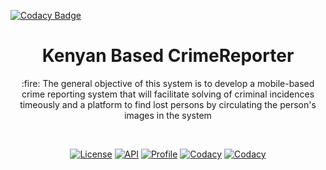 
[![Codacy Badge](https://api.codacy.com/project/badge/Grade/7311eb72cf7c41ca859f08bde8d842b2)](https://app.codacy.com/manual/kiduyu-klaus/CrimeReporter?utm_source=github.com&utm_medium=referral&utm_content=kiduyu-klaus/CrimeReporter&utm_campaign=Badge_Grade_Dashboard)

<h1 align="center"> Kenyan Based CrimeReporter </h1>
 <p align="center"> :fire: The general objective of this system is to develop a mobile-based crime reporting system that will facilitate solving of criminal incidences timeously and a platform to find lost persons by circulating the person's images in the system</p> </br>

 <p align="center">
  <a href="https://opensource.org/licenses/Apache-2.0"><img alt="License" src="https://img.shields.io/badge/License-Apache%202.0-blue.svg"/></a>
  <a href="https://android-arsenal.com/api?level=23"><img alt="API" src="https://img.shields.io/badge/API-23%2B-brightgreen.svg?style=flat"/></a>
  <a href="https://github.com/kiduyu-klaus"><img alt="Profile" src="https://img.shields.io/badge/Github-Kiduyu--klaus-green"/></a>
   <a href="https://www.codacy.com/manual/kiduyu-klaus/CrimeReporter?utm_source=github.com&amp;utm_medium=referral&amp;utm_content=kiduyu-klaus/CrimeReporter&amp;utm_campaign=Badge_Grade"><img alt="Codacy" src="https://app.codacy.com/project/badge/Grade/ba6ec6016e364557bffb8751ccfec295"/></a>
  <a href="https://travis-ci.org/kiduyu-klaus/CrimeReporter"><img alt="Codacy" src="https://travis-ci.org/kiduyu-klaus/CrimeReporter.svg?branch=master"/></a></br>

</p>
